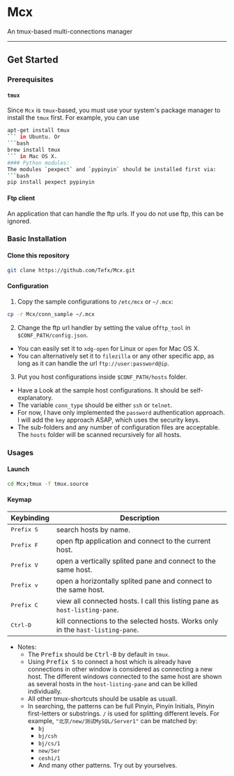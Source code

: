 # Mcx

An tmux-based multi-connections manager

---

## Get Started
### Prerequisites
#### `tmux`
Since `Mcx` is `tmux`-based, you must use your system's package manager to install the `tmux` first. For example, you can use
```bash
apt-get install tmux
``` in Ubuntu. Or
```bash
brew install tmux
``` in Mac OS X.
#### Python modules: 
The modules `pexpect` and `pypinyin` should be installed first via:
```bash
pip install pexpect pypinyin
```
#### Ftp client
An application that can handle the ftp urls. If you do not use ftp, this can be ignored.
    
### Basic Installation
#### Clone this repository
```bash
git clone https://github.com/Tefx/Mcx.git
```
#### Configuration
1. Copy the sample configurations to `/etc/mcx` or `~/.mcx`:
```bash
cp -r Mcx/conn_sample ~/.mcx
```
2. Change the ftp url handler by setting the value of`ftp_tool` in `$CONF_PATH/config.json`.
  - You can easily set it to `xdg-open` for Linux or `open` for Mac OS X.
  - You can alternatively set it to `filezilla` or any other specific app, as long as it can handle the url `ftp://user:password@ip`.
3. Put you host configurations inside `$CONF_PATH/hosts` folder.
  - Have a Look at the sample host configurations. It should be self-explanatory.
  - The variable `conn_type` should be either `ssh` or `telnet`.
  - For now, I have only implemented the `password` authentication approach. I will add the `key` approach ASAP, which uses the security keys.
  - The sub-folders and any number of configuration files are acceptable. The `hosts` folder will be scanned recursively for all hosts.

### Usages
#### Launch

```bash
cd Mcx;tmux -f tmux.source
```

#### Keymap
Keybinding           | Description
---------------------|------------------------------------------------------------
<kbd> Prefix S </kbd>| search hosts by name.
<kbd> Prefix F </kbd>| open ftp application and connect to the current host.
<kbd> Prefix V </kbd>| open a vertically splited pane and connect to the same host.
<kbd> Prefix v </kbd>| open a horizontally splited pane and connect to the same host.
<kbd> Prefix C </kbd>| view all connected hosts. I call this listing pane as `host-listing-pane`.
<kbd> Ctrl-D </kbd>  | kill connections to the selected hosts. Works only in the `hast-listing-pane`.
  - Notes:
    - The <kbd>Prefix</kbd> should be <kbd>Ctrl-B</kbd> by default in `tmux`.
    - Using <kbd>Prefix S</kbd> to connect a host which is already have connections in other window is considered as connecting a new host. The different windows connected to the same host are shown as several hosts in the `host-listing-pane` and can be killed individually.
    - All other tmux-shortcuts should be usable as usuall.
    - In searching, the patterns can be full Pinyin, Pinyin Initials, Pinyin first-letters or substrings. `/` is used for splitting different levels. For example, `"北京/new/测试MySQL/Server1"` can be matched by:
      - `bj`
      - `bj/csh`
      - `bj/cs/1`
      - `new/Ser`
      - `ceshi/1`
      -  And many other patterns. Try out by yourselves.
